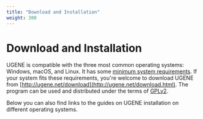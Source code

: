 ```yaml
---
title: "Download and Installation"
weight: 300
---
```



# Download and Installation

UGENE is compatible with the three most common operating systems: Windows, macOS, and Linux. It has some [minimum system requirements](system-requirements). If your system fits these requirements, you're welcome to download UGENE from [http://ugene.net/download](http://ugene.net/download.html). The program can be used and distributed under the terms of [GPLv2](http://www.gnu.org/licenses/gpl-2.0.html).

Below you can also find links to the guides on UGENE installation on different operating systems.
